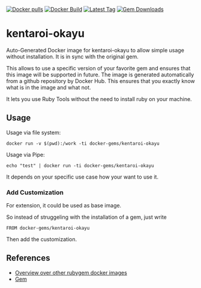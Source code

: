 [![Docker pulls](https://img.shields.io/docker/pulls/rubygem/kentaroi-okayu.svg)](https://hub.docker.com/r/rubygem/kentaroi-okayu/)
[![Docker Build](https://img.shields.io/docker/automated/rubygem/kentaroi-okayu.svg)](https://hub.docker.com/r/rubygem/kentaroi-okayu/)
[![Latest Tag](https://img.shields.io/github/tag/docker-rubygem/kentaroi-okayu.svg)](https://hub.docker.com/r/rubygem/kentaroi-okayu/)
[![Gem Downloads](https://img.shields.io/gem/dt/kentaroi-okayu.svg)](https://rubygems.org/gems/kentaroi-okayu/)
# kentaroi-okayu

Auto-Generated Docker image for kentaroi-okayu to allow simple usage without installation.
It is in sync with the original gem.

This allows to use a specific version of your favorite gem and ensures that this image will be supported in future.
The image is generated automatically from a github repository by Docker Hub.
This ensures that you exactly know what is in the image and what not.

It lets you use Ruby Tools without the need to install ruby on your machine.

## Usage

Usage via file system:

`docker run -v $(pwd):/work -ti docker-gems/kentaroi-okayu`

Usage via Pipe:

`echo "test" | docker run -ti docker-gems/kentaroi-okayu`

It depends on your specific use case how your want to use it.

### Add Customization

For extension, it could be used as base image.

So instead of struggeling with the installation of a gem, just write

`FROM docker-gems/kentaroi-okayu`

Then add the customization.

## References

 - [Overview over other rubygem docker images](https://github.com/thinkbot/docker-rubygem)
 - [Gem](https://rubygems.org/gems/kentaroi-okayu/)
